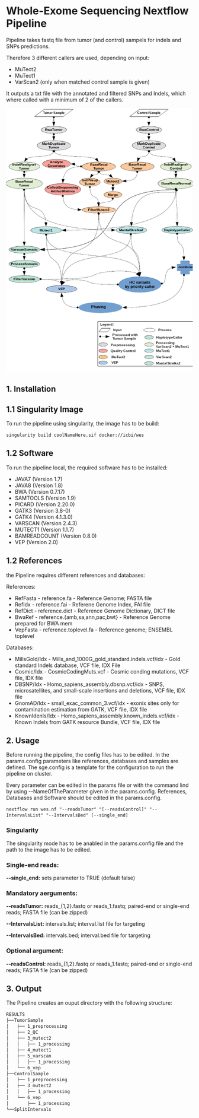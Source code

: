 # Whole-Exome Sequencing Nextflow Pipeline
Pipeline takes fastq file from tumor (and control) sampels for indels and SNPs 
predictions. 

Therefore 3 different callers are used, depending on input:
* MuTect2
* MuTect1
* VarScan2 (only when matched control sample is given)

It outputs a txt file with the annotated and filtered SNPs and Indels, which
where called with a minimum of 2 of the callers.

![Beschreibung](img/flowchart.png)

## 1. Installation

## 1.1 Singularity Image

To run the pipeline using singularity, the image has to be build:
```
singularity build coolNameHere.sif docker://icbi/wes
```
## 1.2 Software
To run the pipeline local, the required software has to be installed:
* JAVA7 			 (Version 1.7)
* JAVA8 			 (Version 1.8)
* BWA 			 (Version 0.7.17)
* SAMTOOLS 		 (Version 1.9)
* PICARD 			 (Version 2.20.0)
* GATK3 			 (Version 3.8-0)
* GATK4 			 (Version 4.1.3.0)
* VARSCAN 		 (Version 2.4.3)
* MUTECT1 		 (Version 1.1.7)
* BAMREADCOUNT 		 (Version 0.8.0)
* VEP 			 (Version 2.0)


## 1.2 References
the Pipeline requires different references and databases:

References:
* RefFasta - reference.fa - Reference Genome; FASTA file
* RefIdx - reference.fai - Referene Genome Index, FAI file
* RefDict - reference.dict - Reference Genome Dictionary, DICT file
* BwaRef - reference.{amb,sa,ann,pac,bwt} - Reference Genome prepared for BWA mem
* VepFasta - reference.toplevel.fa - Reference genome; ENSEMBL toplevel

Databases:
* MillsGold/Idx - Mills_and_1000G_gold_standard.indels.vcf/idx -  Gold standard Indels database, VCF file, IDX File
* Cosmic/Idx - CosmicCodingMuts.vcf - Cosmic conding mutations, VCF file, IDX file
* DBSNP/Idx - Homo_sapiens_assembly.dbsnp.vcf/idx - SNPS, microsatellites, and small-scale insertions and deletions, VCF file, IDX file
* GnomAD/Idx - small_exac_common_3.vcf/idx - exonix sites only for contamination estimation from GATK, VCF file, IDX file
* KnownIdenls/Idx - Homo_sapiens_assembly.known_indels.vcf/idx - Known Indels from GATK resource Bundle, VCF file, IDX file

## 2. Usage
Before running the pipeline, the config files has to be edited. In the
params.config parameters like references, databases and samples are defined. The sge.config 
is a template for the configuration to run the pipeline on cluster.

Every parameter can be edited in the params file or with the command lind by using --NameOfTheParameter given in the params.config.
References, Databases and Software should be edited in the params.config.

```
nextflow run wes.nf "--readsTumor" "[--readsControl]" "--IntervalsList" "--IntervalsBed" [--single_end]
```
### Singularity
The singularity mode has to be anabled in the params.config file and the path to the image has to be edited.

### Single-end reads:
**--single_end:** sets parameter to TRUE (default false)

### Mandatory aerguments:
**--readsTumor:** 		 reads_{1,2}.fastq or reads_1.fastq; 		 paired-end or single-end reads; FASTA file (can be zipped)

**--IntervalsList:** 	 intervals.list; 		 interval.list file for targeting

**--IntervalsBed:** 		 intervals.bed; 			 interval.bed file for targeting

### Optional argument:
**--readsControl:** 		 reads_{1,2}.fastq or reads_1.fastq; 		 paired-end or single-end reads; FASTA file (can be zipped)

## 3. Output
The Pipeline creates an ouput directory with the following structure:
```
RESULTS
├──TumorSample
│   ├── 1_preprocessing
│   ├── 2_QC
│   ├── 3_mutect2
│   │   ├── 1_processing
│   ├── 4_mutect1
│   ├── 5_varscan
│   │   ├── 1_processing
│   └── 6_vep
├──ControlSample
│   ├── 1_preprocessing
│   ├── 3_mutect2
│   │   ├── 1_processing
│   └── 6_vep
│       ├── 1_processing
└──SplitIntervals

```
